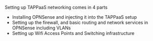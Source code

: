 Setting up TAPPaaS networking comes in 4 parts

- Installing OPNSense and injecting it into the TAPPaaS setup
- Setting up the firewall, and basic routing and network services in OPNSense including VLANs
- Setting up Wifi Access Points and Switching infrastructure